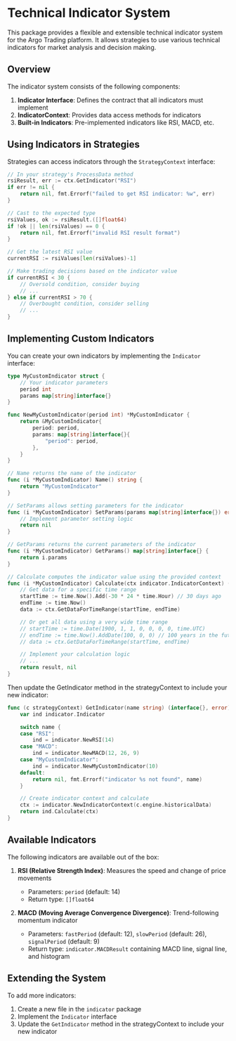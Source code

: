 # Technical Indicator System

This package provides a flexible and extensible technical indicator system for the Argo Trading platform. It allows strategies to use various technical indicators for market analysis and decision making.

## Overview

The indicator system consists of the following components:

1. **Indicator Interface**: Defines the contract that all indicators must implement
2. **IndicatorContext**: Provides data access methods for indicators
3. **Built-in Indicators**: Pre-implemented indicators like RSI, MACD, etc.

## Using Indicators in Strategies

Strategies can access indicators through the `StrategyContext` interface:

```go
// In your strategy's ProcessData method
rsiResult, err := ctx.GetIndicator("RSI")
if err != nil {
    return nil, fmt.Errorf("failed to get RSI indicator: %w", err)
}

// Cast to the expected type
rsiValues, ok := rsiResult.([]float64)
if !ok || len(rsiValues) == 0 {
    return nil, fmt.Errorf("invalid RSI result format")
}

// Get the latest RSI value
currentRSI := rsiValues[len(rsiValues)-1]

// Make trading decisions based on the indicator value
if currentRSI < 30 {
    // Oversold condition, consider buying
    // ...
} else if currentRSI > 70 {
    // Overbought condition, consider selling
    // ...
}
```

## Implementing Custom Indicators

You can create your own indicators by implementing the `Indicator` interface:

```go
type MyCustomIndicator struct {
    // Your indicator parameters
    period int
    params map[string]interface{}
}

func NewMyCustomIndicator(period int) *MyCustomIndicator {
    return &MyCustomIndicator{
        period: period,
        params: map[string]interface{}{
            "period": period,
        },
    }
}

// Name returns the name of the indicator
func (i *MyCustomIndicator) Name() string {
    return "MyCustomIndicator"
}

// SetParams allows setting parameters for the indicator
func (i *MyCustomIndicator) SetParams(params map[string]interface{}) error {
    // Implement parameter setting logic
    return nil
}

// GetParams returns the current parameters of the indicator
func (i *MyCustomIndicator) GetParams() map[string]interface{} {
    return i.params
}

// Calculate computes the indicator value using the provided context
func (i *MyCustomIndicator) Calculate(ctx indicator.IndicatorContext) (interface{}, error) {
    // Get data for a specific time range
    startTime := time.Now().Add(-30 * 24 * time.Hour) // 30 days ago
    endTime := time.Now()
    data := ctx.GetDataForTimeRange(startTime, endTime)

    // Or get all data using a very wide time range
    // startTime := time.Date(1900, 1, 1, 0, 0, 0, 0, time.UTC)
    // endTime := time.Now().AddDate(100, 0, 0) // 100 years in the future
    // data := ctx.GetDataForTimeRange(startTime, endTime)

    // Implement your calculation logic
    // ...
    return result, nil
}
```

Then update the GetIndicator method in the strategyContext to include your new indicator:

```go
func (c strategyContext) GetIndicator(name string) (interface{}, error) {
    var ind indicator.Indicator

    switch name {
    case "RSI":
        ind = indicator.NewRSI(14)
    case "MACD":
        ind = indicator.NewMACD(12, 26, 9)
    case "MyCustomIndicator":
        ind = indicator.NewMyCustomIndicator(10)
    default:
        return nil, fmt.Errorf("indicator %s not found", name)
    }

    // Create indicator context and calculate
    ctx := indicator.NewIndicatorContext(c.engine.historicalData)
    return ind.Calculate(ctx)
}
```

## Available Indicators

The following indicators are available out of the box:

1. **RSI (Relative Strength Index)**: Measures the speed and change of price movements

   - Parameters: `period` (default: 14)
   - Return type: `[]float64`

2. **MACD (Moving Average Convergence Divergence)**: Trend-following momentum indicator
   - Parameters: `fastPeriod` (default: 12), `slowPeriod` (default: 26), `signalPeriod` (default: 9)
   - Return type: `indicator.MACDResult` containing MACD line, signal line, and histogram

## Extending the System

To add more indicators:

1. Create a new file in the `indicator` package
2. Implement the `Indicator` interface
3. Update the `GetIndicator` method in the strategyContext to include your new indicator
